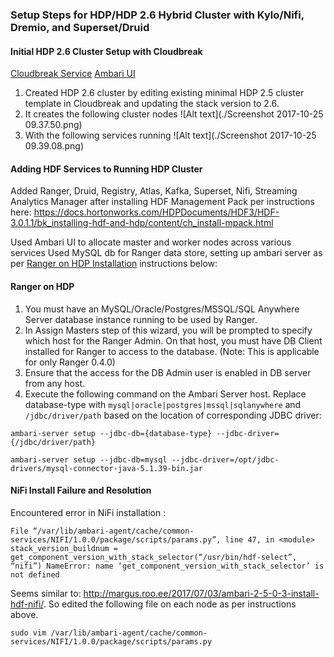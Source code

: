 ### Setup Steps for HDP/HDP 2.6 Hybrid Cluster with Kylo/Nifi, Dremio, and Superset/Druid

#### Initial HDP 2.6 Cluster Setup with Cloudbreak
[Cloudbreak Service](https://10.247.25.90/sl/?logout=true&source=aHR0cDovLzEwLjI0Ny4yNS45MA==)
[Ambari UI](https://10.247.25.118/ambari/#/login)

1. Created HDP 2.6 cluster by editing existing minimal HDP 2.5 cluster template in Cloudbreak and updating the stack version to 2.6.
2. It creates the following cluster nodes
![Alt text](./Screenshot 2017-10-25 09.37.50.png)
3. With the following services running 
![Alt text](./Screenshot 2017-10-25 09.39.08.png)



#### Adding HDF Services to Running HDP Cluster

Added Ranger, Druid, Registry, Atlas, Kafka, Superset, Nifi, Streaming Analytics Manager after installing HDF Management Pack per instructions here: https://docs.hortonworks.com/HDPDocuments/HDF3/HDF-3.0.1.1/bk_installing-hdf-and-hdp/content/ch_install-mpack.html

Used Ambari UI to allocate master and worker nodes across various services
Used MySQL db for Ranger data store, setting up ambari server as per [Ranger on HDP Installation](#Ranger_On_HDP) instructions below:

#### Ranger on HDP

1. You must have an MySQL/Oracle/Postgres/MSSQL/SQL Anywhere Server database instance running to be used by Ranger.
1. In Assign Masters step of this wizard, you will be prompted to specify which host for the Ranger Admin. On that host, you must have DB Client installed for Ranger to access to the database. (Note: This is applicable for only Ranger 0.4.0)
1. Ensure that the access for the DB Admin user is enabled in DB server from any host.
1. Execute the following command on the Ambari Server host. Replace database-type with `mysql|oracle|postgres|mssql|sqlanywhere` and `/jdbc/driver/path` based on the location of corresponding JDBC driver:
```
ambari-server setup --jdbc-db={database-type} --jdbc-driver={/jdbc/driver/path}

ambari-server setup --jdbc-db=mysql --jdbc-driver=/opt/jdbc-drivers/mysql-connector-java-5.1.39-bin.jar
```

#### NiFi Install Failure and Resolution

Encountered error in NiFi installation :
```
File “/var/lib/ambari-agent/cache/common-services/NIFI/1.0.0/package/scripts/params.py”, line 47, in <module> stack_version_buildnum = get_component_version_with_stack_selector(“/usr/bin/hdf-select”, “nifi”) NameError: name ‘get_component_version_with_stack_selector’ is not defined

```
Seems similar to: http://margus.roo.ee/2017/07/03/ambari-2-5-0-3-install-hdf-nifi/. So edited the following file on each node as per instructions above.
``` 
sudo vim /var/lib/ambari-agent/cache/common-services/NIFI/1.0.0/package/scripts/params.py
```
